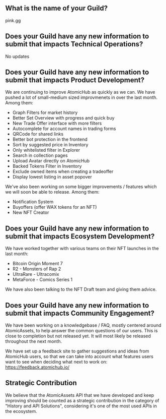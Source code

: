 ## What is the name of your Guild?

pink.gg

## Does your Guild have any new information to submit that impacts Technical Operations?

No updates

## Does your Guild have any new information to submit that impacts Product Development?

We are continuing to improve AtomicHub as quickly as we can. We have pushed a lot of small-medium sized improvmenets in over the last month. Among them:
- Graph Filters for market history
- Better Set Overview with progress and quick buy
- New Trade Offer interface with more filters
- Autocomplete for account names in trading forms
- QRCode for shared links
- Better bot protection in the frontend
- Sort by suggested price in Inventory
- Only whitelisted filter in Explorer
- Search in collection pages
- Upload Avatar directly on AtomicHub
- Backed Tokens Filter in Inventory
- Exclude owned items when creating a tradeoffer
- Display lowest listing in asset popover

We've also been working on some bigger improvements / features which we will soon be able to release. Among them:
- Notification System
- Buyoffers (offer WAX tokens for an NFT)
- New NFT Creator

## Does your Guild have any new information to submit that impacts Ecosystem Development?

We have worked together with various teams on their NFT launches in the last month:
- Bitcoin Origin Moment 7
- R2 - Monsters of Rap 2
- UltraRare - Ultracomix
- MetaForce - Comics Series 1

We have also been talking to the NFT Draft team and giving them advice.

## Does your Guild have any new information to submit that impacts Community Engagement?

We have been working on a knowledgebase / FAQ, mostly centered around AtomicAssets, to help answer the common questions of our users. This is close to completion but not released yet. It will most likely be released throughout the next month.

We have set up a feedback site to gather suggestions and ideas from AtomicHub users, so that we can take into account what features users want to see when deciding what next to work on: https://feedback.atomichub.io/

## Strategic Contribution

We believe that the AtomicAssets API that we have developed and keep improving should be counted as a strategic contribution in the category of "History and API Solutions", considering it's one of the most used APIs in the ecosystem.

